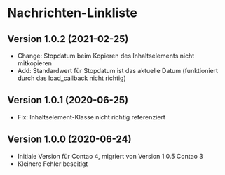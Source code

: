 # Nachrichten-Linkliste

## Version 1.0.2 (2021-02-25)

* Change: Stopdatum beim Kopieren des Inhaltselements nicht mitkopieren
* Add: Standardwert für Stopdatum ist das aktuelle Datum (funktioniert durch das load_callback nicht richtig)

## Version 1.0.1 (2020-06-25)

* Fix: Inhaltselement-Klasse nicht richtig referenziert

## Version 1.0.0 (2020-06-24)

* Initiale Version für Contao 4, migriert von Version 1.0.5 Contao 3
* Kleinere Fehler beseitigt
